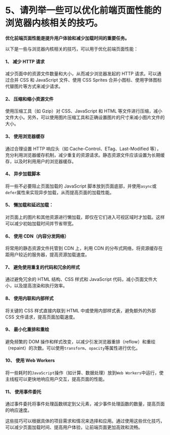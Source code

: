# 5、请列举一些可以优化前端页面性能的浏览器内核相关的技巧。

**优化前端页面性能是提升用户体验和减少加载时间的重要任务。**

以下是一些与浏览器内核相关的技巧，可以用于优化前端页面性能：

#### 1、 减少 HTTP 请求

减少页面中的资源文件数量和大小，从而减少浏览器发起的 HTTP 请求。可以通过合并 CSS 和 JavaScript 文件、使用 CSS Sprites 合并小图标、使用字体图标代替图片等方式来减少请求。

#### 2、 压缩和缩小资源文件

使用压缩工具（如 Gzip）对 CSS、JavaScript 和 HTML 等文件进行压缩，减小文件大小。另外，可以使用图片压缩工具和正确设置图片的尺寸来减小图片文件的大小。

#### 3、 使用浏览器缓存

通过合理设置 HTTP 响应头（如 Cache-Control、ETag、Last-Modified 等），充分利用浏览器缓存机制，减少重复的资源请求。静态资源文件应该设置为长期缓存，以及时利用用户的浏览器缓存。

#### 4、 异步加载脚本

将一些不必要阻止页面加载的 JavaScript 脚本放到页面底部，并使用`async`或`defer`属性来实现异步加载，从而提高页面的加载性能。

#### 5、 懒加载和延迟加载：

对页面上的图片和其他资源进行懒加载，即仅在它们进入可视区域时才加载。这样可以减少初始加载时间并节省带宽。

#### 6、 使用 CDN（内容分发网络）

将常用的静态资源文件托管到 CDN 上，利用 CDN 的分布式网络，将资源缓存在距用户较近的服务器，提高资源加载速度。

#### 7、 避免使用重复的代码和冗余的样式

通过避免冗余的 HTML 结构、CSS 样式和 JavaScript 代码，减小页面文件大小，以及提高渲染和执行效率。

#### 8、 使用内联和内部样式

将关键的 CSS 样式直接内联到 HTML 中或使用内部样式表，避免额外的外部 CSS 文件请求，提高页面加载速度。

#### 9、 最小化重排和重绘

避免频繁的 DOM 操作和样式改变，以减少引发浏览器重排（reflow）和重绘（repaint）的次数。可以使用`transform`、`opacity`等属性进行优化。

#### 10、 使用 Web Workers

将一些耗时的`JavaScript`操作（如计算、数据处理）放到`Web Workers`中运行，使主线程可以更快地响应用户交互，提高页面的性能。

#### 11、 使用事件委托

通过事件委托将事件处理函数绑定到父元素，减少事件处理函数的数量，提高页面的响应速度。

这些技巧可以根据具体的项目需求和情况来选择和应用。通过使用这些优化技巧，可以减少页面加载时间、提高用户体验，让前端页面更加高效和流畅。
